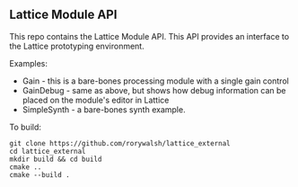 ## Lattice Module API

This repo contains the Lattice Module API. This API provides an interface to the Lattice prototyping environment. 

Examples:
* Gain - this is a bare-bones processing module with a single gain control
* GainDebug - same as above, but shows how debug information can be placed on the module's editor in Lattice
* SimpleSynth - a bare-bones synth example. 

To build:

```
git clone https://github.com/rorywalsh/lattice_external
cd lattice_external
mkdir build && cd build
cmake .. 
cmake --build .
```